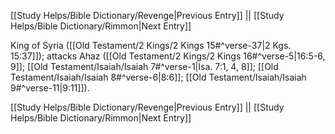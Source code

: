 [[Study Helps/Bible Dictionary/Revenge|Previous Entry]]  ||  [[Study Helps/Bible Dictionary/Rimmon|Next Entry]]

 King of Syria ([[Old Testament/2 Kings/2 Kings 15#^verse-37|2 Kgs. 15:37]]); attacks Ahaz ([[Old Testament/2 Kings/2 Kings 16#^verse-5|16:5-6, 9]]; [[Old Testament/Isaiah/Isaiah 7#^verse-1|Isa. 7:1, 4, 8]]; [[Old Testament/Isaiah/Isaiah 8#^verse-6|8:6]]; [[Old Testament/Isaiah/Isaiah 9#^verse-11|9:11]]).

[[Study Helps/Bible Dictionary/Revenge|Previous Entry]]  ||  [[Study Helps/Bible Dictionary/Rimmon|Next Entry]]